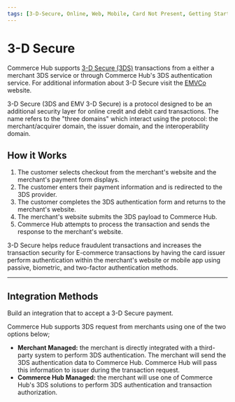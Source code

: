 ```yaml
---
tags: [3-D-Secure, Online, Web, Mobile, Card Not Present, Getting Started]
---
```


# 3-D Secure

Commerce Hub supports [3-D Secure (3DS)](?path=docs/Resources/FAQs-Glossary/Glossary.md#3-d-secure) transactions from a either a merchant 3DS service or through Commerce Hub's 3DS authentication service. For additional information about 3-D Secure visit the [EMVCo](https://www.emvco.com/emv-technologies/3d-secure/) website.

3-D Secure  (3DS and EMV 3-D Secure) is a protocol designed to be an additional security layer for online credit and debit card transactions. The name refers to the "three domains" which interact using the protocol: the merchant/acquirer domain, the issuer domain, and the interoperability domain.

## How it Works

1. The customer selects checkout from the merchant's website and the merchant's payment form displays.
2. The customer enters their payment information and is redirected to the 3DS provider.
3. The customer completes the 3DS authentication form and returns to the merchant's website.
4. The merchant's website submits the 3DS payload to Commerce Hub.
5. Commerce Hub attempts to process the transaction and sends the response to the merchant's website.

3-D Secure helps reduce fraudulent transactions and increases the transaction security for E-commerce transactions by having the card issuer perform authentication within the merchant's website or mobile app using passive, biometric, and two-factor authentication methods.

---

## Integration Methods

Build an integration that to accept a 3-D Secure payment.

Commerce Hub supports 3DS request from merchants using one of the two options below;

- **Merchant Managed:** the merchant is directly integrated with a third-party system to perform 3DS authentication. The merchant will send the 3DS authentication data to Commerce Hub. Commerce Hub will pass this information to issuer during the transaction request.
- **Commerce Hub Managed:** the merchant will use one of Commerce Hub's 3DS solutions to perform 3DS authentication and transaction authorization.

<!-- type: row -->

<!-- type: card
title: Merchant Managed API
description: Allows the 3DS authentication details that were completed by a third-party provider to be passed in the payment authorization transaction to Commerce Hub.
link: ?path=docs/Online-Mobile-Digital/3D-Secure/3DS-Merchant-Managed.md
-->

<!-- type: card
title: Commerce Hub Managed Secure Data Capture
description: Allows the integration directly with Commerce Hub's Secure Data Capture iFrame or JavaScript to capture the 3DS device data and payment details within the Commerce Hub iFrame or JavaScript SDK on the merchant's website.
link: ?path=docs/Online-Mobile-Digital/3D-Secure/3DS-Secure-Data-Capture.md
-->

<!-- type: card
title: Commerce Hub Managed API
description: Allows the integration directly with Commerce Hub's API to obtain the 3DS authentication details and process the payment transaction within the merchant's website.
link: ?path=docs/Online-Mobile-Digital/3D-Secure/3DS-API-Only.md
-->

<!-- type: row-end -->
